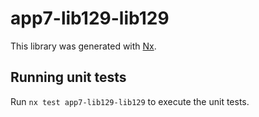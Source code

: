 # app7-lib129-lib129

This library was generated with [Nx](https://nx.dev).

## Running unit tests

Run `nx test app7-lib129-lib129` to execute the unit tests.
